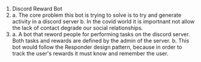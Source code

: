 1. Discord Reward Bot
2. a. The core problem this bot is trying to solve is to try and generate activity in a discord server
   b. In the covid world it is importnant not allow the lack of contact degrade our social relationships. 
3. a. A bot that reword people for performing tasks on the discord server. Both tasks and rewards are defined by the admin of the server.
   b. This bot would follow the Responder design pattern, because in order to track the user's rewards it must know and remember the user. 